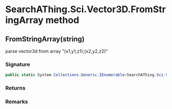 # SearchAThing.Sci.Vector3D.FromStringArray method
## FromStringArray(string)
parse vector3d from array "(x1,y1,z1);(x2,y2,z2)"

### Signature
```csharp
public static System.Collections.Generic.IEnumerable<SearchAThing.Sci.Vector3D> FromStringArray(string str)
```
### Returns

### Remarks

